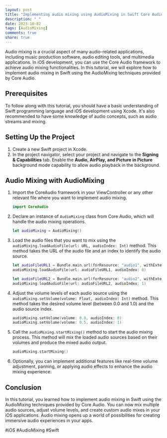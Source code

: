 ```yaml
---
layout: post
title: "Implementing audio mixing using AudioMixing in Swift Core Audio"
description: " "
date: 2023-10-02
tags: [AudioMixing]
comments: true
share: true
---
```


Audio mixing is a crucial aspect of many audio-related applications, including music production software, audio editing tools, and multimedia applications. In iOS development, you can use the Core Audio framework to achieve audio mixing functionalities. In this tutorial, we will explore how to implement audio mixing in Swift using the AudioMixing techniques provided by Core Audio.

## Prerequisites
To follow along with this tutorial, you should have a basic understanding of Swift programming language and iOS development using Xcode. It's also recommended to have some knowledge of audio concepts, such as audio streams and mixing.

## Setting Up the Project
1. Create a new Swift project in Xcode.
2. In the project navigator, select your project and navigate to the **Signing & Capabilities** tab. Enable the **Audio, AirPlay, and Picture in Picture** background mode capability to allow audio playback in the background.

## Audio Mixing with AudioMixing
1. Import the CoreAudio framework in your ViewController or any other relevant file where you want to implement audio mixing.
   ```swift
   import CoreAudio
   ```

2. Declare an instance of `AudioMixing` class from Core Audio, which will handle the audio mixing operations.
   ```swift
   let audioMixing = AudioMixing()
   ```

3. Load the audio files that you want to mix using the `audioMixing.loadAudioFile(url: URL, audioIndex: Int)` method. This method takes the URL of the audio file and an index to identify the audio source.
   ```swift
   let audioFileURL1 = Bundle.main.url(forResource: "audio1", withExtension: "mp3")
   audioMixing.loadAudioFile(url: audioFileURL1, audioIndex: 0)

   let audioFileURL2 = Bundle.main.url(forResource: "audio2", withExtension: "mp3")
   audioMixing.loadAudioFile(url: audioFileURL2, audioIndex: 1)
   ```

4. Adjust the volume levels of each audio source using the `audioMixing.setVolume(volume: Float, audioIndex: Int)` method. This method takes the desired volume level (between 0.0 and 1.0) and the audio source index.
   ```swift
   audioMixing.setVolume(volume: 0.8, audioIndex: 0)
   audioMixing.setVolume(volume: 0.5, audioIndex: 1)
   ```

5. Call the `audioMixing.startMixing()` method to start the audio mixing process. This method will mix the loaded audio sources based on their volumes and produce the mixed audio output.
   ```swift
   audioMixing.startMixing()
   ```

6. Optionally, you can implement additional features like real-time volume adjustment, panning, or applying audio effects to enhance the audio mixing experience.

## Conclusion
In this tutorial, you learned how to implement audio mixing in Swift using the AudioMixing techniques provided by Core Audio. You can now mix multiple audio sources, adjust volume levels, and create custom audio mixes in your iOS applications. Audio mixing opens up a world of possibilities for creating immersive audio experiences in your apps.

#iOS #AudioMixing #Swift
